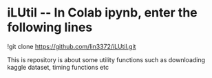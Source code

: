 # iLUtil -- In Colab ipynb, enter the following lines

!git clone https://github.com/lin3372/iLUtil.git

This is repository is about some utility functions such as downloading kaggle dataset, timing functions etc
